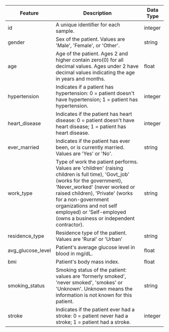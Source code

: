 | Feature | Description | Data Type |
| --- | --- | --- |
| id | A unique identifier for each sample. | integer |
| gender | Sex of the patient.  Values are 'Male', 'Female', or 'Other'. | string |
| age | Age of the patient.  Ages 2 and higher contain zero(0) for all decimal values.  Ages under 2 have decimal values indicating the age in years and months. | float |
| hypertension | Indicates if a patient has hypertension: 0 = patient doesn't have hypertension; 1 = patient has hypertension.  | integer |
| heart_disease | Indicates if the patient has heart disease: 0 = patient doesn't have heart disease; 1 = patient has heart disease. | integer |
| ever_married | Indicates if the patient has ever been, or is currently married. Values are 'Yes' or 'No'. | string |
| work_type | Type of work the patient performs.  Values are 'children' (raising children is full time), 'Govt_job' (works for the government), 'Never_worked' (never worked or raised children), 'Private' (works for a non-government organizations and not self employed) or 'Self-employed (owns a business or independent contractor). | string |
| residence_type | Residence type of the patient.  Values are 'Rural' or 'Urban' | string |
| avg_glucose_level | Patient's average glucose level in blood in mg/dL. | float |
| bmi | Patient's body mass index. | float |
| smoking_status | Smoking status of the patient: values are 'formerly smoked', 'never smoked', 'smokes' or 'Unknown'.  Unknown means the information is not known for this patient.  | string |
| stroke | Indicates if the patient ever had a stroke: 0 = patient never had a stroke; 1 = patient had a stroke. | integer |
